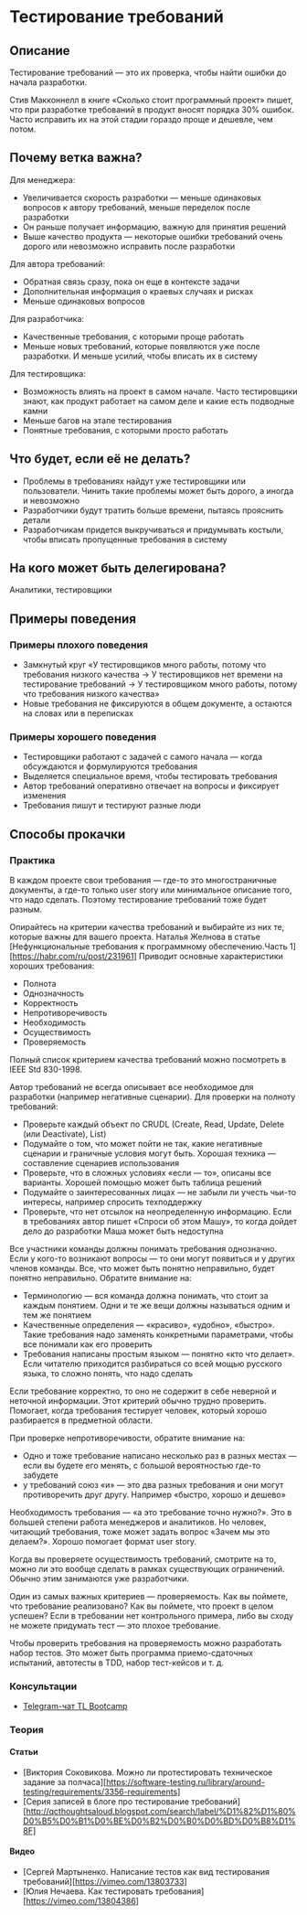 # Тестирование требований
## Описание
Тестирование требований — это их проверка, чтобы найти ошибки до начала разработки. 

Стив Макконнелл в книге «Сколько стоит программный проект» пишет, что при разработке требований в продукт вносят порядка 30% ошибок. Часто исправить их на этой стадии гораздо проще и дешевле, чем потом.

## Почему ветка важна?
Для менеджера:
- Увеличивается скорость разработки — меньше одинаковых вопросов к автору требований, меньше переделок после разработки
- Он раньше получает информацию, важную для принятия решений
- Выше качество продукта — некоторые ошибки требований очень дорого или невозможно исправить после разработки

Для автора требований:
- Обратная связь сразу, пока он еще в контексте задачи
- Дополнительная информация о краевых случаях и рисках
- Меньше одинаковых вопросов

Для разработчика: 
- Качественные требования, с которыми проще работать 
- Меньше новых требований, которые появляются уже после разработки. И меньше усилий, чтобы вписать их в систему 

Для тестировщика: 
- Возможность влиять на проект в самом начале. Часто тестировщики знают, как продукт работает на самом деле и какие есть подводные камни
- Меньше багов на этапе тестирования 
- Понятные требования, с которыми просто работать

## Что будет, если её не делать?
- Проблемы в требованиях найдут уже тестировщики или пользователи. Чинить такие проблемы может быть дорого, а иногда и невозможно
- Разработчики будут тратить больше времени, пытаясь прояснить детали 
- Разработчикам придется выкручиваться и придумывать костыли, чтобы вписать пропущенные требования в систему

## На кого может быть делегирована?
Аналитики, тестировщики

## Примеры поведения
### Примеры плохого поведения
- Замкнутый круг «У тестировщиков много работы, потому что требования низкого качества → У тестировщиков нет времени на тестирование требований → У тестировщиком много работы, потому что требования низкого качества» 
- Новые требования не фиксируются в общем документе, а остаются на словах или в переписках

### Примеры хорошего поведения
- Тестировщики работают с задачей с самого начала — когда обсуждаются и формулируются требования 
- Выделяется специальное время, чтобы тестировать требования 
- Автор требований оперативно отвечает на вопросы и фиксирует изменения 
- Требования пишут и тестируют разные люди

## Способы прокачки
### Практика
В каждом проекте свои требования — где-то это многостраничные документы, а где-то только user story или минимальное описание того, что надо сделать. Поэтому тестирование требований тоже будет разным.

Опирайтесь на критерии качества требований и выбирайте из них те, которые важны для вашего проекта. Наталья Желнова в статье [Нефункциональные требования к программному обеспечению.Часть 1][https://habr.com/ru/post/231961] Приводит основные характеристики хороших требования: 
- Полнота 
- Однозначность 
- Корректность 
- Непротиворечивость 
- Необходимость 
- Осуществимость 
- Проверяемость

Полный список критерием качества требований можно посмотреть в IEEE Std 830-1998.

Автор требований не всегда описывает все необходимое для разработки (например негативные сценарии). Для проверки на полноту требований: 
- Проверьте каждый объект по CRUDL (Create, Read, Update, Delete (или Deactivate), List) 
- Подумайте о том, что может пойти не так, какие негативные сценарии и граничные условия могут быть. Хорошая техника — составление сценариев использования 
- Проверьте, что в сложных условиях «если — то», описаны все варианты. Хорошей помощью может быть таблица решений 
- Подумайте о заинтересованных лицах — не забыли ли учесть чьи-то интересы, например спросить техподдержку
- Проверьте, что нет отсылок на неопределенную информацию. Если в требованиях автор пишет «Спроси об этом Машу», то когда дойдет дело до разработки Маша может быть недоступна

Все участники команды должны понимать требования однозначно. Если у кого-то возникают вопросы — то они могут появиться и у других членов команды. Все, что может быть понятно неправильно, будет понятно неправильно. Обратите внимание на: 
- Терминологию — вся команда должна понимать, что стоит за каждым понятием. Одни и те же вещи должны называться одним и тем же понятием 
- Качественные определения — «красиво», «удобно», «быстро». Такие требования надо заменять конкретными параметрами, чтобы все понимали как его проверить 
- Требования написаны простым языком — понятно «кто что делает». Если читателю приходится разбираться со всей мощью русского языка, то сложно понять, что надо сделать

Если требование корректно, то оно не содержит в себе неверной и неточной информации. Этот критерий обычно трудно проверить. Помогает, когда требования тестирует человек, который хорошо разбирается в предметной области. 

При проверке непротиворечивости, обратите внимание на: 
- Одно и тоже требование написано несколько раз в разных местах — если вы будете его менять, с большой вероятностью где-то забудете
- у требований союз «и» — это два разных требования и они могут противоречить друг другу. Например «быстро, хорошо и дешево»

Необходимость требования — «а это требование точно нужно?». Это в большей степени работа менеджеров и аналитиков. Но человек, читающий требования, тоже может задать вопрос «Зачем мы это делаем?». Хорошо помогает формат user story.

Когда вы проверяете осуществимость требований, смотрите на то, можно ли это вообще сделать в рамках существующих ограничений. Обычно этим занимаются уже разработчики. 

Один из самых важных критериев — проверяемость. Как вы поймете, что требование реализовано? Как вы поймете, что проект в целом успешен? Если в требовании нет контрольного примера, либо вы сходу не можете придумать тест — это плохое требование. 

Чтобы проверить требования на проверяемость можно разработать набор тестов. Это может быть программа приемо-сдаточных испытаний, автотесты в TDD, набор тест-кейсов и т. д.

### Консультации
- [Telegram-чат TL Bootcamp](https://tlinks.run/tlbootcamp)

### Теория
#### Статьи
- [Виктория Соковикова. Можно ли протестировать техническое задание за полчаса][https://software-testing.ru/library/around-testing/requirements/3356-requirements]
- [Серия записей в блоге про тестирование требований][http://qcthoughtsaloud.blogspot.com/search/label/%D1%82%D1%80%D0%B5%D0%B1%D0%BE%D0%B2%D0%B0%D0%BD%D0%B8%D1%8F]

#### Видео
- [Сергей Мартыненко. Написание тестов как вид тестирования требований][https://vimeo.com/13803733]
- [Юлия Нечаева. Как тестировать требования][https://vimeo.com/13804386]
